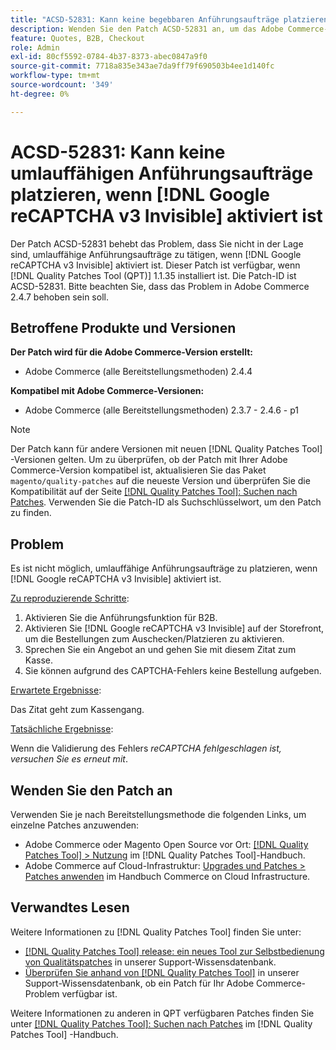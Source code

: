 ```yaml
---
title: "ACSD-52831: Kann keine begebbaren Anführungsaufträge platzieren, wenn [!DNL Google reCAPTCHA v3 Invisible] aktiviert ist"
description: Wenden Sie den Patch ACSD-52831 an, um das Adobe Commerce-Problem zu beheben, bei dem Sie nicht in der Lage sind, begebbare Anführungsaufträge zu platzieren, wenn [!DNL Google reCAPTCHA v3 Invisible] aktiviert ist.
feature: Quotes, B2B, Checkout
role: Admin
exl-id: 80cf5592-0784-4b37-8373-abec0847a9f0
source-git-commit: 7718a835e343ae7da9ff79f690503b4ee1d140fc
workflow-type: tm+mt
source-wordcount: '349'
ht-degree: 0%

---
```


# ACSD-52831: Kann keine umlauffähigen Anführungsaufträge platzieren, wenn [!DNL Google reCAPTCHA v3 Invisible] aktiviert ist

Der Patch ACSD-52831 behebt das Problem, dass Sie nicht in der Lage sind, umlauffähige Anführungsaufträge zu tätigen, wenn [!DNL Google reCAPTCHA v3 Invisible] aktiviert ist. Dieser Patch ist verfügbar, wenn [!DNL Quality Patches Tool (QPT)] 1.1.35 installiert ist. Die Patch-ID ist ACSD-52831. Bitte beachten Sie, dass das Problem in Adobe Commerce 2.4.7 behoben sein soll.

## Betroffene Produkte und Versionen

**Der Patch wird für die Adobe Commerce-Version erstellt:**

* Adobe Commerce (alle Bereitstellungsmethoden) 2.4.4

**Kompatibel mit Adobe Commerce-Versionen:**

* Adobe Commerce (alle Bereitstellungsmethoden) 2.3.7 - 2.4.6 - p1

>[!NOTE]
>
>Der Patch kann für andere Versionen mit neuen [!DNL Quality Patches Tool] -Versionen gelten. Um zu überprüfen, ob der Patch mit Ihrer Adobe Commerce-Version kompatibel ist, aktualisieren Sie das Paket `magento/quality-patches` auf die neueste Version und überprüfen Sie die Kompatibilität auf der Seite [[!DNL Quality Patches Tool]: Suchen nach Patches](https://experienceleague.adobe.com/tools/commerce-quality-patches/index.html). Verwenden Sie die Patch-ID als Suchschlüsselwort, um den Patch zu finden.

## Problem

Es ist nicht möglich, umlauffähige Anführungsaufträge zu platzieren, wenn [!DNL Google reCAPTCHA v3 Invisible] aktiviert ist.

<u>Zu reproduzierende Schritte</u>:

1. Aktivieren Sie die Anführungsfunktion für B2B.
1. Aktivieren Sie [!DNL Google reCAPTCHA v3 Invisible] auf der Storefront, um die Bestellungen zum Auschecken/Platzieren zu aktivieren.
1. Sprechen Sie ein Angebot an und gehen Sie mit diesem Zitat zum Kasse.
1. Sie können aufgrund des CAPTCHA-Fehlers keine Bestellung aufgeben.

<u>Erwartete Ergebnisse</u>:

Das Zitat geht zum Kassengang.

<u>Tatsächliche Ergebnisse</u>:

Wenn die Validierung des Fehlers *reCAPTCHA fehlgeschlagen ist, versuchen Sie es erneut mit*.

## Wenden Sie den Patch an

Verwenden Sie je nach Bereitstellungsmethode die folgenden Links, um einzelne Patches anzuwenden:

* Adobe Commerce oder Magento Open Source vor Ort: [[!DNL Quality Patches Tool] > Nutzung](https://experienceleague.adobe.com/docs/commerce-operations/tools/quality-patches-tool/usage.html) im [!DNL Quality Patches Tool]-Handbuch.
* Adobe Commerce auf Cloud-Infrastruktur: [Upgrades und Patches > Patches anwenden](https://experienceleague.adobe.com/docs/commerce-cloud-service/user-guide/develop/upgrade/apply-patches.html) im Handbuch Commerce on Cloud Infrastructure.

## Verwandtes Lesen

Weitere Informationen zu [!DNL Quality Patches Tool] finden Sie unter:

* [[!DNL Quality Patches Tool] release: ein neues Tool zur Selbstbedienung von Qualitätspatches](/help/announcements/adobe-commerce-announcements/magento-quality-patches-released-new-tool-to-self-serve-quality-patches.md) in unserer Support-Wissensdatenbank.
* [Überprüfen Sie anhand von  [!DNL Quality Patches Tool]](/help/support-tools/patches-available-in-qpt-tool/check-patch-for-magento-issue-with-magento-quality-patches.md) in unserer Support-Wissensdatenbank, ob ein Patch für Ihr Adobe Commerce-Problem verfügbar ist.

Weitere Informationen zu anderen in QPT verfügbaren Patches finden Sie unter [[!DNL Quality Patches Tool]: Suchen nach Patches](https://experienceleague.adobe.com/tools/commerce-quality-patches/index.html) im [!DNL Quality Patches Tool] -Handbuch.
